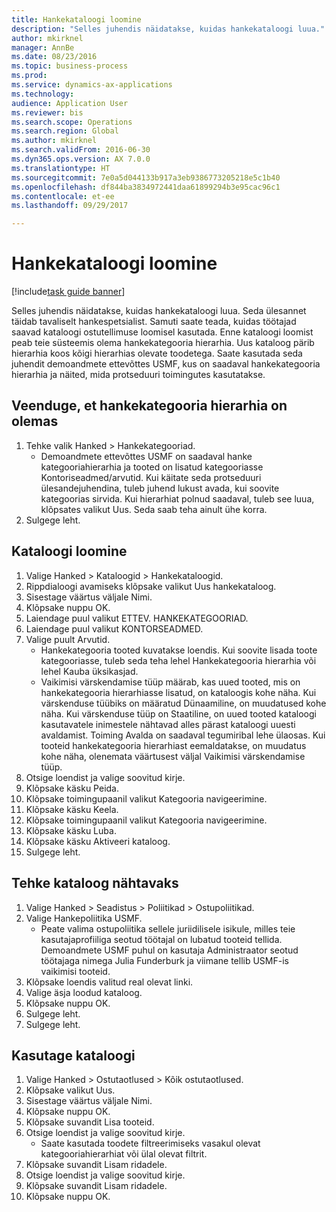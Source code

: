 ```yaml
--- 
title: Hankekataloogi loomine
description: "Selles juhendis näidatakse, kuidas hankekataloogi luua."
author: mkirknel
manager: AnnBe
ms.date: 08/23/2016
ms.topic: business-process
ms.prod: 
ms.service: dynamics-ax-applications
ms.technology: 
audience: Application User
ms.reviewer: bis
ms.search.scope: Operations
ms.search.region: Global
ms.author: mkirknel
ms.search.validFrom: 2016-06-30
ms.dyn365.ops.version: AX 7.0.0
ms.translationtype: HT
ms.sourcegitcommit: 7e0a5d044133b917a3eb9386773205218e5c1b40
ms.openlocfilehash: df844ba3834972441daa61899294b3e95cac96c1
ms.contentlocale: et-ee
ms.lasthandoff: 09/29/2017

---
```

# <a name="create-a-procurement-catalog"></a>Hankekataloogi loomine

[!include[task guide banner](../../includes/task-guide-banner.md)]

Selles juhendis näidatakse, kuidas hankekataloogi luua. Seda ülesannet täidab tavaliselt hankespetsialist. Samuti saate teada, kuidas töötajad saavad kataloogi ostutellimuse loomisel kasutada. Enne kataloogi loomist peab teie süsteemis olema hankekategooria hierarhia. Uus kataloog pärib hierarhia koos kõigi hierarhias olevate toodetega. Saate kasutada seda juhendit demoandmete ettevõttes USMF, kus on saadaval hankekategooria hierarhia ja näited, mida protseduuri toimingutes kasutatakse.


## <a name="ensure-that-a-procurement-category-hierarchy-exists"></a>Veenduge, et hankekategooria hierarhia on olemas
1. Tehke valik Hanked > Hankekategooriad.
    * Demoandmete ettevõttes USMF on saadaval hanke kategooriahierarhia ja tooted on lisatud kategooriasse Kontoriseadmed/arvutid. Kui käitate seda protseduuri ülesandejuhendina, tuleb juhend lukust avada, kui soovite kategoorias sirvida. Kui hierarhiat polnud saadaval, tuleb see luua, klõpsates valikut Uus. Seda saab teha ainult ühe korra.  
2. Sulgege leht.

## <a name="create-a-catalog"></a>Kataloogi loomine
1. Valige Hanked > Kataloogid > Hankekataloogid.
2. Rippdialoogi avamiseks klõpsake valikut Uus hankekataloog.
3. Sisestage väärtus väljale Nimi.
4. Klõpsake nuppu OK.
5. Laiendage puul valikut ETTEV. HANKEKATEGOORIAD.
6. Laiendage puul valikut KONTORSEADMED.
7. Valige puult Arvutid.
    * Hankekategooria tooted kuvatakse loendis. Kui soovite lisada toote kategooriasse, tuleb seda teha lehel Hankekategooria hierarhia või lehel Kauba üksikasjad.  
    * Vaikimisi värskendamise tüüp määrab, kas uued tooted, mis on hankekategooria hierarhiasse lisatud, on kataloogis kohe näha. Kui värskenduse tüübiks on määratud Dünaamiline, on muudatused kohe näha. Kui värskenduse tüüp on Staatiline, on uued tooted kataloogi kasutavatele inimestele nähtavad alles pärast kataloogi uuesti avaldamist. Toiming Avalda on saadaval tegumiribal lehe ülaosas. Kui tooteid hankekategooria hierarhiast eemaldatakse, on muudatus kohe näha, olenemata väärtusest väljal Vaikimisi värskendamise tüüp.  
8. Otsige loendist ja valige soovitud kirje.
9. Klõpsake käsku Peida.
10. Klõpsake toimingupaanil valikut Kategooria navigeerimine.
11. Klõpsake käsku Keela.
12. Klõpsake toimingupaanil valikut Kategooria navigeerimine.
13. Klõpsake käsku Luba.
14. Klõpsake käsku Aktiveeri kataloog.
15. Sulgege leht.

## <a name="make-the-catalog-visible"></a>Tehke kataloog nähtavaks
1. Valige Hanked > Seadistus > Poliitikad > Ostupoliitikad.
2. Valige Hankepoliitika USMF.
    * Peate valima ostupoliitika sellele juriidilisele isikule, milles teie kasutajaprofiiliga seotud töötajal on lubatud tooteid tellida. Demoandmete USMF puhul on kasutaja Administraator seotud töötajaga nimega Julia Funderburk ja viimane tellib USMF-is vaikimisi tooteid.  
3. Klõpsake loendis valitud real olevat linki.
4. Valige äsja loodud kataloog.
5. Klõpsake nuppu OK.
6. Sulgege leht.
7. Sulgege leht.

## <a name="use-the-catalog"></a>Kasutage kataloogi
1. Valige Hanked > Ostutaotlused > Kõik ostutaotlused.
2. Klõpsake valikut Uus.
3. Sisestage väärtus väljale Nimi.
4. Klõpsake nuppu OK.
5. Klõpsake suvandit Lisa tooteid.
6. Otsige loendist ja valige soovitud kirje.
    * Saate kasutada toodete filtreerimiseks vasakul olevat kategooriahierarhiat või ülal olevat filtrit.  
7. Klõpsake suvandit Lisam ridadele.
8. Otsige loendist ja valige soovitud kirje.
9. Klõpsake suvandit Lisam ridadele.
10. Klõpsake nuppu OK.


